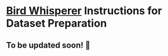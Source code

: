 <h1 id="dataset"><a href="https://github.com/umer-sheikh/bird-whisperer">Bird Whisperer</a> Instructions for Dataset Preparation</h1>

## To be updated soon! :construction_worker: